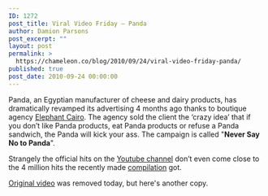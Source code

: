 ```yaml
---
ID: 1272
post_title: Viral Video Friday – Panda
author: Damion Parsons
post_excerpt: ""
layout: post
permalink: >
  https://chameleon.co/blog/2010/09/24/viral-video-friday-panda/
published: true
post_date: 2010-09-24 00:00:00
---
```

Panda, an Egyptian manufacturer of cheese and dairy products, has dramatically revamped its advertising 4 months ago thanks to boutique agency <a title="Elephant Cairo" href="https://www.cairoelephant.com/" target="_blank" rel="noopener noreferrer">Elephant Cairo</a>. The agency sold the client the ‘crazy idea’ that if you don’t like Panda products, eat Panda products or refuse a Panda sandwich, the Panda will kick your ass. The campaign is called "<strong>Never Say No to Panda</strong>".<!--more-->

Strangely the official hits on the <a title="Panda YouTube Channel" href="https://www.youtube.com/user/Pandaegypt#p/u" target="_blank" rel="noopener noreferrer">Youtube channel</a> don’t even come close to the 4 million hits the recently made <a href="https://www.youtube.com/results?search_query=Never+say+no+to+Panda!&amp;aq=f" target="_blank" rel="noopener noreferrer">compilation</a> got.

<a title="Never say no to a Panda - YouTube" href="https://www.youtube.com/v/X21mJh6j9i4" target="_blank" rel="noopener noreferrer">Original video</a> was removed today, but here's another copy.

<object width="600" height="475" classid="clsid:d27cdb6e-ae6d-11cf-96b8-444553540000" codebase="https://download.macromedia.com/pub/shockwave/cabs/flash/swflash.cab#version=6,0,40,0"><param name="allowFullScreen" value="true" /><param name="allowscriptaccess" value="always" /><param name="src" value="https://www.youtube.com/v/K5Cz11qhmUc?fs=1&amp;hl=en_US&amp;rel=0" /><param name="allowfullscreen" value="true" /><embed width="600" height="475" type="application/x-shockwave-flash" src="https://www.youtube.com/v/K5Cz11qhmUc?fs=1&amp;hl=en_US&amp;rel=0" allowfullscreen="allowfullscreen" allowscriptaccess="always" allowfullscreen="allowfullscreen" /></object>
